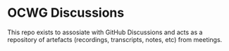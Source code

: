 # OCWG Discussions
This repo exists to assosiate with GitHub Discussions and acts as a repository of artefacts (recordings, transcripts, notes, etc) from meetings.

